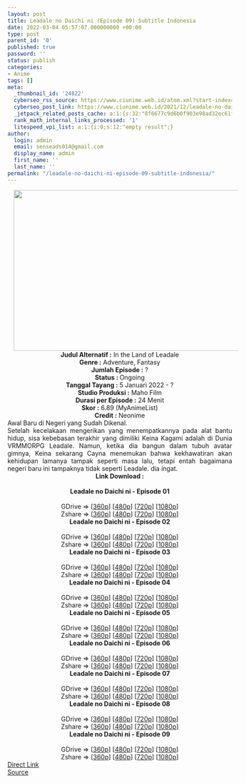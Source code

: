 ```yaml
---
layout: post
title: Leadale no Daichi ni (Episode 09) Subtitle Indonesia
date: 2022-03-04 05:57:07.000000000 +00:00
type: post
parent_id: '0'
published: true
password: ''
status: publish
categories:
- Anime
tags: []
meta:
  _thumbnail_id: '24822'
  cyberseo_rss_source: https://www.ciunime.web.id/atom.xml?start-index=1
  cyberseo_post_link: https://www.ciunime.web.id/2021/12/leadale-no-daichi-ni-subtitle-indonesia.html
  _jetpack_related_posts_cache: a:1:{s:32:"8f6677c9d6b0f903e98ad32ec61f8deb";a:2:{s:7:"expires";i:1657271474;s:7:"payload";a:3:{i:0;a:1:{s:2:"id";i:26661;}i:1;a:1:{s:2:"id";i:27055;}i:2;a:1:{s:2:"id";i:26608;}}}}
  rank_math_internal_links_processed: '1'
  litespeed_vpi_list: a:1:{i:0;s:12:"empty result";}
author:
  login: admin
  email: senseads014@gmail.com
  display_name: admin
  first_name: ''
  last_name: ''
permalink: "/leadale-no-daichi-ni-episode-09-subtitle-indonesia/"
---
```

<div class="separator" style="clear: both; text-align: center;"><a href="https://blogger.googleusercontent.com/img/a/AVvXsEibrtAUaYbLbgZHugToq2h1EvGhSLz-E1nq2iEGrKGRcUrgGusOBltRUMHlFufpca27g86Nchp-AAFtMbZyrlnBZ3tB9uVxAVa74BmiQTHqPYnHIY1MEDZgo9OFgGNsd3tf3OT3en00eukwxuUMKgxaByRWuqOKzWlWxFd_fP2oa2ehxr5RtzYhDNJZ=s1280" style="margin-left: 1em; margin-right: 1em;"><img border="0" data-original-height="720" data-original-width="1280" height="360" src="{{ site.baseurl }}/assets/2022/03/AVvXsEibrtAUaYbLbgZHugToq2h1EvGhSLz-E1nq2iEGrKGRcUrgGusOBltRUMHlFufpca27g86Nchp-AAFtMbZyrlnBZ3tB9uVxAVa74BmiQTHqPYnHIY1MEDZgo9OFgGNsd3tf3OT3en00eukwxuUMKgxaByRWuqOKzWlWxFd_fP2oa2ehxr5RtzYhDNJZ=w640-h360" width="640" /></a></div>
<div class="separator" style="clear: both; text-align: center;"></div>
<div style="text-align: center;"><b>Judul</b><b><b> Alternatif</b> :</b> In the Land of Leadale</div>
<div style="text-align: center;"><b><b>Genre :</b></b> Adventure, Fantasy</div>
<div style="text-align: center;"><b>Jumlah Episode :</b> ?<br /><b>Status :&nbsp;</b>Ongoing<br /><b>Tanggal Tayang :</b> 5 Januari 2022 - ?<br /><b>Studio Produksi :</b>&nbsp;Maho Film<br /><b>Durasi per Episode :</b> 24 Menit</div>
<div style="text-align: center;"><b>Skor :</b> 6.89 (MyAnimeList)</div>
<div style="text-align: center;"><b>Credit :</b>&nbsp;Neonime</div>
<div style="text-align: center;"></div>
<div style="text-align: justify;">
<div>Awal Baru di Negeri yang Sudah Dikenal.</div>
<div></div>
<div>Setelah kecelakaan mengerikan yang menempatkannya pada alat bantu hidup, sisa kebebasan terakhir yang dimiliki Keina Kagami adalah di Dunia VRMMORPG Leadale. Namun, ketika dia bangun dalam tubuh avatar gimnya, Keina sekarang Cayna menemukan bahwa kekhawatiran akan kehidupan lamanya tampak seperti masa lalu, tetapi entah bagaimana negeri baru ini tampaknya tidak seperti Leadale. dia ingat.</div>
</div>
<div style="text-align: justify;"></div>
<div style="text-align: justify;"></div>
<div style="text-align: center;">
<div style="text-align: center;">
<div style="text-align: left;">
<div style="text-align: center;"><b>Link Download :</b></div>
<div style="text-align: center;"><b><br /></b></div>
<div style="text-align: center;"><span style="text-align: left;"><b>Leadale no Daichi ni&nbsp;</b></span><b>- Episode 01</b></div>
<div style="text-align: center;"><b><br /></b></div>
<div style="text-align: center;">GDrive =&gt; [<a href="https://www.mp4upload.com/vzx3p2ginacn" target="_blank" rel="noopener">360p</a>] [<a href="https://acefile.co/f/64514734/neonime_leadale-01-480p-zip" target="_blank" rel="noopener">480p</a>] [<a href="https://acefile.co/f/64514997/neonime_leadale-01-720p-zip" target="_blank" rel="noopener">720p</a>] [<a href="https://acefile.co/f/64515338/neonime_leadale-01-1080p-zip" target="_blank" rel="noopener">1080p</a>]</div>
<div style="text-align: center;">Zshare =&gt; [<a href="https://www106.zippyshare.com/v/nfhpT74t/file.html" target="_blank" rel="noopener">360p</a>] [<a href="https://www88.zippyshare.com/v/IM3EP3xk/file.html" target="_blank" rel="noopener">480p</a>] [<a href="https://www88.zippyshare.com/v/IM3EP3xk/file.html" target="_blank" rel="noopener">720p</a>] [<a href="https://www90.zippyshare.com/v/HAOPJoI2/file.html" target="_blank" rel="noopener">1080p</a>]</div>
<div style="text-align: center;"></div>
<div style="text-align: center;">
<div><span style="text-align: left;"><b>Leadale no Daichi ni&nbsp;</b></span><b>- Episode 02</b></div>
<div><b><br /></b></div>
<div>GDrive =&gt; [<a href="https://www.mp4upload.com/e1ar8qgk9x7e" target="_blank" rel="noopener">360p</a>] [<a href="https://acefile.co/f/65206533/neonime_leadale-02-480p-zip" target="_blank" rel="noopener">480p</a>] [<a href="https://acefile.co/f/65206874/neonime_leadale-02-720p-zip" target="_blank" rel="noopener">720p</a>] [<a href="https://acefile.co/f/65207083/neonime_leadale-02-1080p-zip" target="_blank" rel="noopener">1080p</a>]</div>
<div>Zshare =&gt; [<a href="https://www11.zippyshare.com/v/m5tAnP40/file.html" target="_blank" rel="noopener">360p</a>] [<a href="https://www118.zippyshare.com/v/xoiGFIB8/file.html" target="_blank" rel="noopener">480p</a>] [<a href="https://www21.zippyshare.com/v/TOWsJmp0/file.html" target="_blank" rel="noopener">720p</a>] [<a href="https://www12.zippyshare.com/v/YJHUtLBM/file.html" target="_blank" rel="noopener">1080p</a>]</div>
<div></div>
<div>
<div><span style="text-align: left;"><b>Leadale no Daichi ni&nbsp;</b></span><b>- Episode 03</b></div>
<div><b><br /></b></div>
<div>GDrive =&gt; [<a href="https://www.mp4upload.com/l4a4a1wp7wz2" target="_blank" rel="noopener">360p</a>] [<a href="https://acefile.co/f/65757075/neonime_leadale-03-480p-zip" target="_blank" rel="noopener">480p</a>] [<a href="https://acefile.co/f/65757215/neonime_leadale-03-720p-zip" target="_blank" rel="noopener">720p</a>] [<a href="https://acefile.co/f/65757564/neonime_leadale-03-1080p-zip" target="_blank" rel="noopener">1080p</a>]</div>
<div>Zshare =&gt; [<a href="https://www26.zippyshare.com/v/fDEAAyj1/file.html" target="_blank" rel="noopener">360p</a>] [<a href="https://www11.zippyshare.com/v/tG3hHqqM/file.html" target="_blank" rel="noopener">480p</a>] [<a href="https://www13.zippyshare.com/v/yozFZ03r/file.html" target="_blank" rel="noopener">720p</a>] [<a href="https://www92.zippyshare.com/v/YinKipCl/file.html" target="_blank" rel="noopener">1080p</a>]</div>
</div>
<div></div>
<div>
<div><span style="text-align: left;"><b>Leadale no Daichi ni&nbsp;</b></span><b>- Episode 04</b></div>
<div><b><br /></b></div>
<div>GDrive =&gt; [<a href="https://www.mp4upload.com/zj9ecgfxawer" target="_blank" rel="noopener">360p</a>] [<a href="https://acefile.co/f/66360891/neonime_leadale-04-480p-zip" target="_blank" rel="noopener">480p</a>] [<a href="https://acefile.co/f/66361103/neonime_leadale-04-720p-zip" target="_blank" rel="noopener">720p</a>] [<a href="https://acefile.co/f/66361353/neonime_leadale-04-1080p-zip" target="_blank" rel="noopener">1080p</a>]</div>
<div>Zshare =&gt; [<a href="https://www11.zippyshare.com/v/cpKwDOm8/file.html" target="_blank" rel="noopener">360p</a>] [<a href="https://www84.zippyshare.com/v/UvOLDDB0/file.html" target="_blank" rel="noopener">480p</a>] [<a href="https://www97.zippyshare.com/v/1MOomLJi/file.html" target="_blank" rel="noopener">720p</a>] [<a href="https://www63.zippyshare.com/v/mPjcDkUj/file.html" target="_blank" rel="noopener">1080p</a>]</div>
</div>
<div></div>
<div>
<div><span style="text-align: left;"><b>Leadale no Daichi ni&nbsp;</b></span><b>- Episode 05</b></div>
<div><b><br /></b></div>
<div>GDrive =&gt; [<a href="https://www.mp4upload.com/uyip52eppg3b" target="_blank" rel="noopener">360p</a>] [<a href="https://www.mp4upload.com/2hnwa4sycrbd" target="_blank" rel="noopener">480p</a>] [<a href="https://www.mp4upload.com/najgvyqksr8r" target="_blank" rel="noopener">720p</a>] [<a href="https://mir.cr/1QER4XBR" target="_blank" rel="noopener">1080p</a>]</div>
<div>Zshare =&gt; [<a href="https://www8.zippyshare.com/v/AzNKpvRv/file.html" target="_blank" rel="noopener">360p</a>] [<a href="https://www39.zippyshare.com/v/nw3YDj98/file.html" target="_blank" rel="noopener">480p</a>] [<a href="https://www119.zippyshare.com/v/IPabv6mx/file.html" target="_blank" rel="noopener">720p</a>] [<a href="https://www39.zippyshare.com/v/4FQCUWmL/file.html" target="_blank" rel="noopener">1080p</a>]</div>
</div>
<div></div>
<div>
<div><span style="text-align: left;"><b>Leadale no Daichi ni&nbsp;</b></span><b>- Episode 06</b></div>
<div><b><br /></b></div>
<div>GDrive =&gt; [<a href="https://www.mp4upload.com/kf60shmdqmwx" target="_blank" rel="noopener">360p</a>] [<a href="https://acefile.co/f/67557220/neonime_leadale-06-480p-zip" target="_blank" rel="noopener">480p</a>] [<a href="https://acefile.co/f/67557486/neonime_leadale-06-720p-zip" target="_blank" rel="noopener">720p</a>] [<a href="https://acefile.co/f/67557764/neonime_leadale-06-1080p-zip" target="_blank" rel="noopener">1080p</a>]</div>
<div>Zshare =&gt; [<a href="https://www51.zippyshare.com/v/DFrffJwA/file.html" target="_blank" rel="noopener">360p</a>] [<a href="https://www9.zippyshare.com/v/xKETOZJc/file.html" target="_blank" rel="noopener">480p</a>] [<a href="https://www72.zippyshare.com/v/DfVoQxuv/file.html" target="_blank" rel="noopener">720p</a>] [<a href="https://www39.zippyshare.com/v/0hcwm2ke/file.html" target="_blank" rel="noopener">1080p</a>]</div>
</div>
<div></div>
<div>
<div><span style="text-align: left;"><b>Leadale no Daichi ni&nbsp;</b></span><b>- Episode 07</b></div>
<div><b><br /></b></div>
<div>GDrive =&gt; [<a href="https://www.mp4upload.com/php4t9hkq7ye" target="_blank" rel="noopener">360p</a>] [<a href="https://acefile.co/f/68162492/neonime_leadale-07-480p-zip" target="_blank" rel="noopener">480p</a>] [<a href="https://acefile.co/f/68162707/neonime_leadale-07-720p-zip" target="_blank" rel="noopener">720p</a>] [<a href="https://acefile.co/f/68163148/neonime_leadale-07-1080p-zip" target="_blank" rel="noopener">1080p</a>]</div>
<div>Zshare =&gt; [<a href="https://www29.zippyshare.com/v/gcxUECng/file.html" target="_blank" rel="noopener">360p</a>] [<a href="https://www25.zippyshare.com/v/R6EduGSO/file.html" target="_blank" rel="noopener">480p</a>] [<a href="https://www88.zippyshare.com/v/PUO9PKs6/file.html" target="_blank" rel="noopener">720p</a>] [<a href="https://www42.zippyshare.com/v/5JEz8gDz/file.html" target="_blank" rel="noopener">1080p</a>]</div>
</div>
<div></div>
<div>
<div><span style="text-align: left;"><b>Leadale no Daichi ni&nbsp;</b></span><b>- Episode 08</b></div>
<div><b><br /></b></div>
<div>GDrive =&gt; [<a href="https://www.mp4upload.com/7nhbzoaxj730" target="_blank" rel="noopener">360p</a>] [<a href="https://acefile.co/f/68758325/neonime_-leadale-480p-zip" target="_blank" rel="noopener">480p</a>] [<a href="https://acefile.co/f/68758590/neonime_-leadale-720p-zip" target="_blank" rel="noopener">720p</a>] [<a href="https://acefile.co/f/68758815/neonime_-leadale-1080p-zip" target="_blank" rel="noopener">1080p</a>]</div>
<div>Zshare =&gt; [<a href="https://www17.zippyshare.com/v/5gCq59L4/file.html" target="_blank" rel="noopener">360p</a>] [<a href="https://www110.zippyshare.com/v/6YPm5vMu/file.html" target="_blank" rel="noopener">480p</a>] [<a href="https://www87.zippyshare.com/v/qOOPUzO6/file.html" target="_blank" rel="noopener">720p</a>] [<a href="https://www28.zippyshare.com/v/CXkofpyR/file.html" target="_blank" rel="noopener">1080p</a>]</div>
</div>
<div></div>
<div>
<div><span style="text-align: left;"><b>Leadale no Daichi ni&nbsp;</b></span><b>- Episode 09</b></div>
<div><b><br /></b></div>
<div>GDrive =&gt; [<a href="https://www.mp4upload.com/asb2f53wdzxf" target="_blank" rel="noopener">360p</a>] [<a href="https://acefile.co/f/69288292/neonime_leadale-09-480p-zip" target="_blank" rel="noopener">480p</a>] [<a href="https://acefile.co/f/69288453/neonime_leadale-09-720p-zip" target="_blank" rel="noopener">720p</a>] [<a href="https://acefile.co/f/69288732/neonime_leadale-09-1080p-zip" target="_blank" rel="noopener">1080p</a>]</div>
<div>Zshare =&gt; [<a href="https://www37.zippyshare.com/v/O8cU04Ec/file.html" target="_blank" rel="noopener">360p</a>] [<a href="https://www4.zippyshare.com/v/iSEgIb5G/file.html" target="_blank" rel="noopener">480p</a>] [<a href="https://www64.zippyshare.com/v/EK5V8c8b/file.html" target="_blank" rel="noopener">720p</a>] [<a href="https://www26.zippyshare.com/v/Jm9qNDva/file.html" target="_blank" rel="noopener">1080p</a>]</div>
</div>
</div>
</div>
</div>
</div>
<link rel="stylesheet" href="https://cdnjs.cloudflare.com/ajax/libs/font-awesome/4.7.0/css/font-awesome.min.css" />
<div class="divbtn"> <a href="https://handymansurrender.com/fihup8buzv?key=94550f7ce39444073321dde3b8782f97" class="btn"><i class="fa fa-download"></i> Direct Link</a> <br /><a href="https://www.ciunime.web.id/2021/12/leadale-no-daichi-ni-subtitle-indonesia.html">Source</a> </div>
